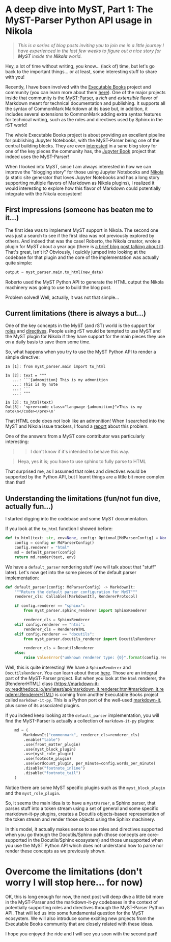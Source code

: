 # A deep dive into MyST, Part 1: The MyST-Parser Python API usage in Nikola

> *This is a series of blog posts inviting you to join me in a little journey I have
experienced in the last few weeks to figure out a nice story for **MyST**
inside the **Nikola** world.*

Hey, a lot of time without writing, you know... (lack of) time, but let's go back to the
important things... or at least, some interesting stuff to share with you!

Recently, I have been involved with the [Executable Books](https://executablebooks.org/en/latest/)
project and community (you can learn more about them [here](https://executablebooks.org/en/latest/about.html)).
One of the major projects inside that community is the [MyST-Parser](https://github.com/executablebooks/MyST-Parser),
a *rich* and *extensible* flavor of Markdown meant for technical documentation and
publishing. It supports all the syntax of CommonMark Markdown at its base but, in
addition, it includes several extensions to CommonMark adding extra syntax features for
technical writing, such as the roles and directives used by Sphinx in the rST world!

The whole Executable Books project is about providing an excellent pipeline for
publishing Jupyter Notebooks, with the MyST-Parser being one of the central building
blocks. They are even [interested](https://github.com/executablebooks/jupyter-book/issues/900)
in a sane blog story for one of the key pieces the community has, the
[Jupyter Book](https://jupyterbook.org/intro.html) project that indeed uses the
MyST-Parser!

When I looked into MyST, since I am always interested in how we can improve the
"blogging story" for those using Jupyter Notebooks and [Nikola]((https://getnikola.com/))
(a static site generator that loves Jupyter Notebooks and has a long story supporting
multiple flavors of Markdown as Nikola plugins), I realized it would interesting to
explore how this flavor of Markdown could potentially integrate with the Nikola
ecosystem!

## First impressions (someone has beaten me to it...)

The first idea was to implement MyST support in Nikola. The second one was just a search
to see if the first idea was not previously explored by others. And indeed that was the
case! Roberto, the Nikola creator, wrote a plugin for MyST about a year ago (there is
[a brief blog post talking about it](https://ralsina.me/tr/es/weblog/posts/new-plugins-for-nikola.html)).
That's great, isn't it? Obviously, I quickly jumped into looking at the codebase for
that plugin and the core of the implementation was actually quite simple:

```python
output = myst_parser.main.to_html(new_data)
```

Roberto used the MyST Python API to generate the HTML output the Nikola machinery was
going to use to build the blog post.

Problem solved! Well, actually, it was not that simple...

## Current limitations (there is always a but...)

One of the key concepts in the MyST (and rST) world is the support for [roles](https://myst-parser.readthedocs.io/en/latest/sphinx/intro.html#reference-a-section-label-with-a-role)
and [directives](https://myst-parser.readthedocs.io/en/latest/sphinx/intro.html#extend-markdown-with-a-directive).
People using rST would be tempted to use MyST and the MyST plugin for Nikola if they
have support for the main pieces they use on a daily basis to save them some time.

So, what happens when you try to use the MyST Python API to render a simple directive:

```ipython
In [1]: from myst_parser.main import to_html

In [2]: text = """
   ...: ```{admonition} This is my admonition
   ...: This is my note
   ...: ```
   ...: """

In [3]: to_html(text)
Out[3]: '<pre><code class="language-{admonition}">This is my note\n</code></pre>\n'
```

That HTML code does not look like an admonition!
When I searched into the MyST and Nikola issue trackers, I found a [report](https://github.com/executablebooks/MyST-Parser/issues/307)
about this problem.

One of the answers from a MyST core contributor was particularly interesting:

> > I don't know if it's intended to behave this way.

> Heya, yes it is; you have to use sphinx to fully parse to HTML

That surprised me, as I assumed that roles and directives would be supported by the
Python API, but I learnt things are a little bit more complex than that!

## Understanding the limitations (fun/not fun dive, actually fun...)

I started digging into the codebase and some MyST documentation.

If you look at the `to_html` function I showed before: 

```python
def to_html(text: str, env=None, config: Optional[MdParserConfig] = None):
    config = config or MdParserConfig()
    config.renderer = "html"
    md = default_parser(config)
    return md.render(text, env)
```

We have a `default_parser` rendering stuff (we will talk about that "stuff" later).
Let's now get into the some pieces of the default parser implementation:

```python
def default_parser(config: MdParserConfig) -> MarkdownIt:
    """Return the default parser configuration for MyST"""
    renderer_cls: Callable[[MarkdownIt], RendererProtocol]

    if config.renderer == "sphinx":
        from myst_parser.sphinx_renderer import SphinxRenderer

        renderer_cls = SphinxRenderer
    elif config.renderer == "html":
        renderer_cls = RendererHTML
    elif config.renderer == "docutils":
        from myst_parser.docutils_renderer import DocutilsRenderer

        renderer_cls = DocutilsRenderer
    else:
        raise ValueError("unknown renderer type: {0}".format(config.renderer))
```

Well, this is quite interesting! We have a `SphinxRenderer` and `DocutilsRenderer`. You
can learn about those [here](https://myst-parser.readthedocs.io/en/latest/api/renderers.html#).
Those are an integral part of the MyST-Parser project. But when you look at the `html`
renderer, the [RendererHTML] class (https://markdown-it-py.readthedocs.io/en/latest/api/markdown_it.renderer.html#markdown_it.renderer.RendererHTML)
is coming from another Executable Books project called `markdown-it-py`. This is a Python
port of the well-used [markdown-it](https://github.com/markdown-it/markdown-it), plus
some of its associated plugins.

If you indeed keep looking at the `default_parser` implementation, you will find the
MyST-Parser is actually a collection of `markdown-it-py` plugins:

```python
    md = (
        MarkdownIt("commonmark", renderer_cls=renderer_cls)
        .enable("table")
        .use(front_matter_plugin)
        .use(myst_block_plugin)
        .use(myst_role_plugin)
        .use(footnote_plugin)
        .use(wordcount_plugin, per_minute=config.words_per_minute)
        .disable("footnote_inline")
        .disable("footnote_tail")
    )
```

Notice there are some MyST specific plugins such as the `myst_block_plugin` and the
`myst_role_plugin`.

So, it seems the main idea is to have a `MystParser`, a Sphinx parser, that parses stuff
into a token stream using a set of general and some specific markdown-it-py plugins,
creates a Docutils objects-based representation of the token stream and render those
objects using the Sphinx machinery.

In this model, it actually makes sense to see roles and directives supported when you go
through the Docutils/Sphinx path (those concepts are core-supported in the
Docutils/Sphinx ecosystem) and those unsupported when you use the MyST Python API which
does not understand how to parse nor render these concepts as we previously shown.

# Overcome the limitations (don't worry I will stop here... for now)

OK, this is long enough for now, the next post will deep dive a little bit more in the
MyST-Parser and the markdown-it-py codebases in the context of potentially supporting
roles and directives through the MyST-Parser Python API. That will led us into some
fundamental question for the MyST ecosystem. We will also introduce some exciting new
projects from the Executable Books community that are closely related with these ideas.

I hope you enjoyed the ride and I will see you soon with the second part!